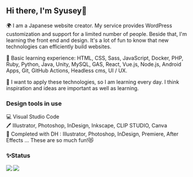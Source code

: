 ## Hi there, I'm Syusey🐾

🌍 I am a Japanese website creator. My service provides WordPress customization and support for a limited number of people. Beside that, I'm learning the front end and design. It's a lot of fun to know that new technologies can efficiently build websites. 

📕 Basic learning experience: HTML, CSS, Sass, JavaScript, Docker, PHP, Ruby, Python, Java, Unity, MySQL, GAS, React, Vue.js, Node.js, Android Apps, Git, GitHub Actions, Headless cms, UI / UX.

🌱 I want to apply these technologies, so I am learning every day. I think inspiration and ideas are important as well as learning.

### Design tools in use

💻 Visual Studio Code  
🖊 Illustrator, Photoshop, InDesign, Inkscape, CLIP STUDIO, Canva  
🏫 Completed with DH : Illustrator, Photoshop, InDesign, Premiere, After Effects ... These are so much fun!😻  

### ✨Status

<a href="https://github.com/chum9625">
  <img align="left" src="https://github-readme-stats.vercel.app/api?username=chum9625&hide=stars,contribs&count_private=true&show_icons=true&theme=gotham" />
</a>
<a href="https://github.com/chum9625">
  <img align="left" src="https://github-readme-stats.vercel.app/api/top-langs/?username=chum9625&langs_count=8&layout=compact&theme=react" />
</a>


<!--
**chum9625/chum9625** is a ✨ _special_ ✨ repository because its `README.md` (this file) appears on your GitHub profile.

Here are some ideas to get you started:

- 👯 I’m looking to collaborate on ...
- 🤔 I’m looking for help with ...
- 💬 Ask me about ...
- 📫 How to reach me: ...
- 😄 Pronouns: ...
-->
